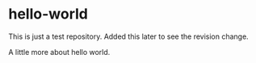# hello-world
This is just a test repository.
Added this later to see the revision change.

A little more about hello world.
